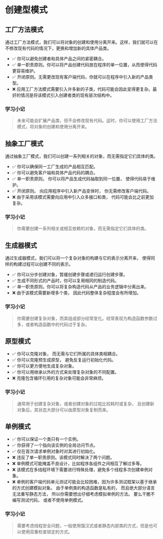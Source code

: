 # 创建型模式

## 工厂方法模式

通过工厂方法模式，我们可以将对象的创建和使用分离开来。这样，我们就可以在不修改现有代码的情况下，更换和增加新的具体产品类。

- ✅ 你可以避免创建者和具体产品之间的紧密耦合。
- ✅ 单一职责原则。你可以将产品创建代码放在程序的单一位置，从而使得代码更容易维护。
- ✅ 开闭原则。无需更改现有客户端代码，你就可以在程序中引入新的产品类型。
- ❌ 应用工厂方法模式需要引入许多新的子类，代码可能会因此变得更复杂。最好的情况是将该模式引入创建者类的现有层次结构中。

### 学习小记

> 未来可能会扩展产品类，但不会修改现有代码。这时，你可以使用工厂方法模式，将对象的创建和使用分离开来。

## 抽象工厂模式

通过抽象工厂模式，我们可以创建一系列相关的对象，而无需指定它们具体的类。

- ✅ 你可以确保同一工厂生成的产品相互匹配。
- ✅ 你可以避免客户端和具体产品代码的耦合。
- ✅ 单一职责原则。 你可以将产品生成代码抽取到同一位置， 使得代码易于维护。
- ✅ 开闭原则。 向应用程序中引入新产品变体时， 你无需修改客户端代码。
- ❌ 由于采用该模式需要向应用中引入众多接口和类， 代码可能会比之前更加复杂。

### 学习小记

> 你需要创建一系列相关或相互依赖的对象，而无需指定它们具体的类。

## 生成器模式

通过生成器模式，我们可以将一个复杂对象的构建与它的表示分离开来， 使得同样的构建过程可以创建不同的表示。

- ✅ 你可以分步创建对象，暂缓创建步骤或递归运行创建步骤。
- ✅ 生成不同形式的产品时，你可以复用相同的制造代码。
- ✅ 单一职责原则。你可以将复杂构造代码从产品的业务逻辑中分离出来。
- ❌ 由于该模式需要新增多个类， 因此代码整体复杂程度会有所增加。

### 学习小记

> 你需要创建复杂对象，而其组成部分经常变化。经常表现为构造函数参数过多，或者构造函数中的代码过于复杂。

## 原型模式

- ✅ 你可以克隆对象， 而无需与它们所属的具体类相耦合。
- ✅ 你可以克隆预生成原型， 避免反复运行初始化代码。
- ✅ 你可以更方便地生成复杂对象。
- ✅ 你可以用继承以外的方式来处理复杂对象的不同配置。
- ❌ 克隆包含循环引用的复杂对象可能会非常麻烦。

### 学习小记

> 通常用于创建复杂对象，或者创建对象的过程比较耗时或复杂， 且创建新对象后，其状态大部分可以由原型对象复制而来。

## 单例模式

- ✅ 你可以保证一个类只有一个实例。
- ✅ 你获得了一个指向该实例的全局访问节点。
- ✅ 仅在首次请求单例对象时对其进行初始化。
- ❌ 违反了单一职责原则。该模式同时解决了两个问题。
- ❌ 单例模式可能掩盖不良设计，比如程序各组件之间相互了解过多等。
- ❌ 该模式在多线程环境下需要进行特殊处理，避免多个线程多次创建单例对象。
- ❌ 单例的客户端代码单元测试可能会比较困难，因为许多测试框架以基于继承的方式创建模拟对象。 由于单例类的构造函数是私有的， 而且绝大部分语言无法重写静态方法， 所以你需要想出仔细考虑模拟单例的方法。 要么干脆不编写测试代码， 或者不使用单例模式。

### 学习小记

> 需要考虑线程安全问题，一般使用饿汉式或者静态内部类的方式，但是也可以使用双重检查锁定的方式。
